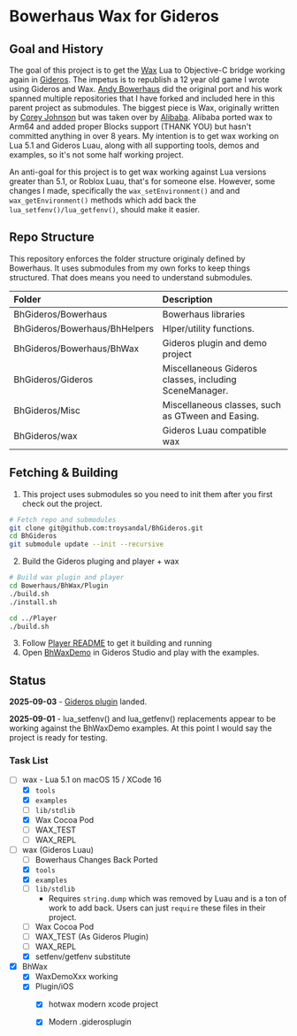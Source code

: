 # Bowerhaus Wax for Gideros
## Goal and History
The goal of this project is to get the [Wax](https://github.com/troysandal/wax) Lua to Objective-C bridge working again in [Gideros](https://www.gideros.rocks/).  The impetus is to republish a 12 year old game I wrote using Gideros and Wax.  [Andy Bowerhaus](https://github.com/bowerhaus) did the original port and his work spanned multiple repositories that I have forked and included here in this parent project as submodules.  The biggest piece is Wax, originally written by [Corey Johnson](https://github.com/probablycorey/wax) but was taken over by [Alibaba](https://github.com/alibaba/wax). Alibaba ported wax to Arm64 and added proper Blocks support (THANK YOU) but hasn't committed anything in over 8 years.  My intention is to get wax working on Lua 5.1 and Gideros Luau, along with all supporting tools, demos and examples, so it's not some half working project.  

An anti-goal for this project is to get wax working against Lua versions greater than 5.1, or Roblox Luau, that's for someone else. However, some changes I made, specifically the `wax_setEnvironment()` and and `wax_getEnvironment()` methods which add back the `lua_setfenv()/lua_getfenv()`, should make it easier.  

## Repo Structure

This repository enforces the folder structure originaly defined by Bowerhaus.  It uses submodules from my own forks to keep things structured.  That does means you need to understand submodules.  

| Folder | Description |
| :----- | :---------- |
| BhGideros/Bowerhaus | Bowerhaus libraries |
| BhGideros/Bowerhaus/BhHelpers | Hlper/utility functions. |
| BhGideros/Bowerhaus/BhWax | Gideros plugin and demo project |
| BhGideros/Gideros | Miscellaneous Gideros classes, including SceneManager. |
| BhGideros/Misc | Miscellaneous classes, such as GTween and Easing. |
| BhGideros/wax | Gideros Luau compatible wax |

## Fetching & Building
1. This project uses submodules so you need to init them after you first check out the project.
``` sh
# Fetch repo and submodules
git clone git@github.com:troysandal/BhGideros.git
cd BhGideros
git submodule update --init --recursive
```
2. Build the Gideros pluging and player + wax
```sh
# Build wax plugin and player
cd Bowerhaus/BhWax/Plugin
./build.sh
./install.sh

cd ../Player
./build.sh
```
3. Follow [Player README](Bowerhaus/BhWax/Player/README.md) to get it building and running
3. Open [BhWaxDemo](Bowerhaus/BhWax/Demo/BhWaxDemo.gproj) in Gideros Studio and play with the examples.

## Status
**2025-09-03** - [Gideros plugin](https://github.com/troysandal/BhWax) landed.

**2025-09-01** - lua_setfenv() and lua_getfenv() replacements appear to be working against the BhWaxDemo examples. At this point I would say the project is ready for testing.

### Task List
- [ ] wax - Lua 5.1 on macOS 15 / XCode 16
  - [x] `tools`
  - [x] `examples`
  - [ ] `lib/stdlib`
  - [x] Wax Cocoa Pod
  - [ ] WAX_TEST
  - [ ] WAX_REPL
- [ ] wax (Gideros Luau)
  - [ ] Bowerhaus Changes Back Ported
  - [x] `tools`
  - [x] `examples` 
  - [ ] `lib/stdlib`
    - Requires `string.dump` which was removed by Luau and is a ton of work to add back.  Users can just `require` these files in their project.
  - [ ] Wax Cocoa Pod
  - [ ] WAX_TEST (As Gideros Plugin)
  - [ ] WAX_REPL
  - [x] setfenv/getfenv substitute
- [x] BhWax
  - [x] WaxDemoXxx working
  - [x] Plugin/iOS 
    - [x] hotwax modern xcode project
    - [x] Modern .giderosplugin

